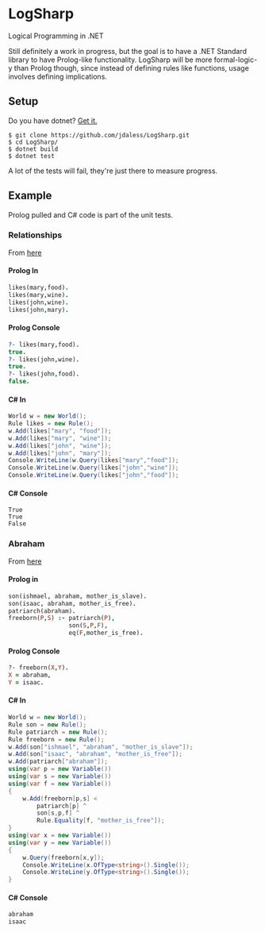 # LogSharp
Logical Programming in .NET

Still definitely a work in progress, but the goal is to have a .NET Standard library to have Prolog-like functionality. LogSharp will be more formal-logic-y than Prolog though, since instead of defining rules like functions, usage involves defining implications. 

## Setup

Do you have dotnet? [Get it.](https://dotnet.microsoft.com/download)


```
$ git clone https://github.com/jdaless/LogSharp.git
$ cd LogSharp/
$ dotnet build
$ dotnet test
```

A lot of the tests will fail, they're just there to measure progress. 

## Example

Prolog pulled and C# code is part of the unit tests.

### Relationships

From [here](http://www.cs.toronto.edu/~sheila/384/w11/simple-prolog-examples.html) 

#### Prolog In
```prolog
likes(mary,food).
likes(mary,wine).
likes(john,wine).
likes(john,mary).
```
#### Prolog Console
```prolog
?- likes(mary,food). 
true.
?- likes(john,wine). 
true.
?- likes(john,food). 
false.
```
 
#### C# In 
```cs
World w = new World();
Rule likes = new Rule();
w.Add(likes["mary", "food"]);
w.Add(likes["mary", "wine"]);
w.Add(likes["john", "wine"]);
w.Add(likes["john", "mary"]);
Console.WriteLine(w.Query(likes["mary","food"]);
Console.WriteLine(w.Query(likes["john","wine"]);
Console.WriteLine(w.Query(likes["john","food"]);
```
#### C# Console
```
True
True
False
```
### Abraham

From [here](http://cg.huminf.aau.dk/Module_II/1063.html)

#### Prolog in
```prolog
son(ishmael, abraham, mother_is_slave).
son(isaac, abraham, mother_is_free).
patriarch(abraham).
freeborn(P,S) :- patriarch(P), 
                 son(S,P,F),
                 eq(F,mother_is_free).
```

#### Prolog Console
```prolog
?- freeborn(X,Y).
X = abraham,
Y = isaac.
```

#### C# In
```cs
World w = new World();
Rule son = new Rule();
Rule patriarch = new Rule();
Rule freeborn = new Rule();
w.Add(son["ishmael", "abraham", "mother_is_slave"]);
w.Add(son["isaac", "abraham", "mother_is_free"]);
w.Add(patriarch["abraham"]);
using(var p = new Variable())
using(var s = new Variable())
using(var f = new Variable())
{
    w.Add(freeborn[p,s] < 
        patriarch[p] ^ 
        son[s,p,f] ^ 
        Rule.Equality[f, "mother_is_free"]);
}
using(var x = new Variable())
using(var y = new Variable())
{
    w.Query(freeborn[x,y]);
    Console.WriteLine(x.OfType<string>().Single());
    Console.WriteLine(y.OfType<string>().Single());
}
```
#### C# Console
```cs
abraham
isaac
```